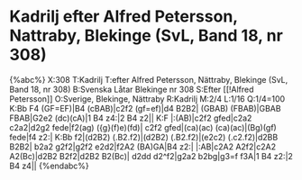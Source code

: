 # Kadrilj efter Alfred Petersson, Nattraby, Blekinge (SvL, Band 18, nr 308)

{%abc%}
X:308
T:Kadrilj
T:efter Alfred Petersson, Nättraby, Blekinge (SvL, Band 18, nr 308)
B:Svenska Låtar Blekinge nr 308
S:Efter [[!Alfred Petersson]]
O:Sverige, Blekinge, Nättraby
R:Kadrilj
M:2/4
L:1/16
Q:1/4=100
K:Bb
F4 (GF=EF)|B4 (cBAB)|c2f2 (gf=ef)|d4 B2B2|
(GBAB) (FBAB)|GBAB FBAB|G2e2 (dc)(cA)|1 B4 z4:|2 B4 z2||
K:F
|:(AB)|c2f2 gfed|c2a2 c2a2|d2g2 fede|f2(ag) ({g}(f)e)(fd)|
c2f2 gfed|(ca)(ac) (ca)(ac)|(Bg)(gf) fede|f4 z2:|
K:Bb
f2|(d2B2) (.B2.f2)|(d2B2) (.B2.f2)|(e2c2) (.c2.f2)|d2BB B2B2|
b2a2 g2f2|g2f2 e2d2|f2A2 (BA)GA|B4 z2:|
|:AB|c2A2 A2f2|c2A2 A2(Bc)|d2B2 B2f2|d2B2 B2(Bc)|
d2dd d2^f2|g2a2 b2bg|g3=f f3A|1 B4 z2:|2 B4 z4||
{%endabc%}

